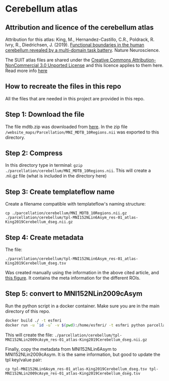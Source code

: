 # Cerebellum atlas

## Attribution and licence of the cerebellum atlas

Attribution for this atlas: King, M., Hernandez-Castillo, C.R., Poldrack, R. Ivry, R., Diedrichsen, J. (2019). [Functional boundaries in the human cerebellum revealed by a multi-domain task battery](https://www.nature.com/articles/s41593-019-0436-x). Nature Neuroscience.

The SUIT atlas files are shared under the [Creative Commons Attribution-NonCommercial 3.0 Unported License](http://creativecommons.org/licenses/by-nc/3.0/deed.en_US) and this licence applies to them here. Read more info [here](http://www.diedrichsenlab.org/imaging/mdtb.htm)

## How to recreate the files in this repo

All the files that are needed in this project are provided in this repo.

## Step 1: Download the file

The file mdtb.zip was downloaded from [here](http://www.diedrichsenlab.org/imaging/mdtb.htm). In the zip file `/website_maps/Parcellation/MNI_MDTB_10Regions.nii` was exported to this directory.

## Step 2: Compress

In this directory type in terminal: `gzip ./parcellation/cerebellum/MNI_MDTB_10Regions.nii`. This will create a .nii.gz file (what is included in the directory here)

## Step 3: Create templateflow name

Create a filename compatible with templateflow's naming structure:

`cp ./parcellation/cerebellum/MNI_MDTB_10Regions.nii.gz ./parcellation/cerebellum/tpl-MNI152NLin6Asym_res-01_atlas-King2019Cerebellum_dseg.nii.gz`

## Step 4: Create metadata

The file:

`./parcellation/cerebellum/tpl-MNI152NLin6Asym_res-01_atlas-King2019Cerebellum_dseg.tsv`

Was created manually using the information in the above cited article, and [this figure](http://www.diedrichsenlab.org/imaging/Pics/MDTB_parcellation.png). It contains the meta information for the different ROIs.

## Step 5: convert to MNI152NLin2009cAsym

Run the python script in a docker container. Make sure you are in the main directory of this repo.

```bash
docker build ./ -t esfmri
docker run -u `id -u` -v $(pwd):/home/esfmri/ -t esfmri python parcellation/cerebellum/reref_fromfsl_to_mni2009c.py
```

This will create the file: `./parcellation/cerebellum/tpl-MNI152NLin2009cAsym_res-01_atlas-King2019Cerebellum_dseg.nii.gz`

Finally, copy the metadata from MNI152NLin6Asym to MNI152NLin2009cAsym. It is the same information, but good to update the tpl key/value pair:

`cp tpl-MNI152NLin6Asym_res-01_atlas-King2019Cerebellum_dseg.tsv tpl-MNI152NLin2009cAsym_res-01_atlas-King2019Cerebellum_dseg.tsv`
